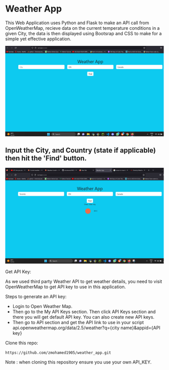 # Weather App

This Web Application uses Python and Flask to make an API call from OpenWeatherMap, recieve data on the current temperature conditions in a given City, the data is then displayed using Bootsrap and CSS to make for a simple yet effective application.


![](.README_images/image.png)


## Input the City, and Country (state if applicable) then hit the 'Find' button.
![](.README_images/image-2.png)



Get API Key:

As we used third party Weather API to get weather details, you need to visit OpenWeatherMap to get API key to use in this application.

Steps to generate an API key:

- Login to Open Weather Map.
- Then go to the My API Keys section. Then click API Keys section and there you will get default API key. You can also create new API keys.
- Then go to API section and get the API link to use in your script api.openweathermap.org/data/2.5/weather?q={city name}&appid={API key}



Clone this repo:
```
https://github.com/zmohamed1905/weather_app.git
``````
Note : when cloning this repository ensure you use your own API_KEY.